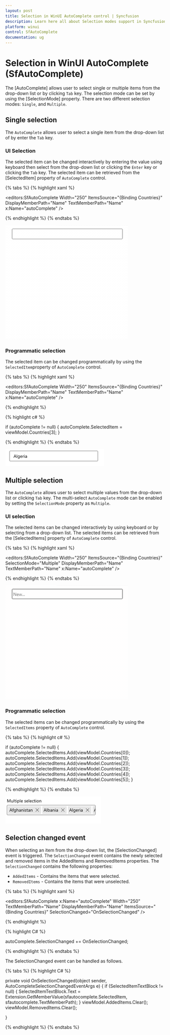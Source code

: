 ```yaml
---
layout: post
title: Selection in WinUI AutoComplete control | Syncfusion
description: Learn here all about Selection modes support in Syncfusion WinUI AutoComplete (multi-select AutoComplete) control and more.
platform: winui
control: SfAutoComplete
documentation: ug
---
```


# Selection in WinUI AutoComplete (SfAutoComplete)

The [AutoComplete] allows user to select single or multiple items from the drop-down list or by clicking `Tab` key. The selection mode can be set by using the [SelectionMode] property. There are two different selection modes: `Single`, and `Multiple`.

## Single selection

The `AutoComplete` allows user to select a single item from the drop-down list of by enter the `Tab` key.

### UI Selection 

The selected item can be changed interactively by entering the value using keyboard then select from the drop-down list or clicking the `Enter` key or clicking the `Tab` key. The selected item can be retrieved from the [SelectedItem] property of `AutoComplete` control.

{% tabs %}
{% highlight xaml %}

<editors:SfAutoComplete
    Width="250"
    ItemsSource="{Binding Countries}"
    DisplayMemberPath="Name"
    TextMemberPath="Name"
    x:Name="autoComplete" />

{% endhighlight %}
{% endtabs %}

![Single selection in WinUI AutoComplete](Selection_images/winui-AutoComplete-single-selection.gif)

### Programmatic selection 

The selected item can be changed programmatically by using the `SelectedItem`property of `AutoComplete` control. 

{% tabs %}
{% highlight xaml %}

<editors:SfAutoComplete
    Width="250"
    ItemsSource="{Binding Countries}"
    DisplayMemberPath="Name"
    TextMemberPath="Name"
    x:Name="autoComplete" />

{% endhighlight %}

{% highlight c# %}

if (autoComplete != null)
            {
                autoComplete.SelectedItem = viewModel.Countries[3];
            }

{% endhighlight %}
{% endtabs %}

![Single selection in WinUI AutoComplete programmatically](Selection_images/winui-autocomplete-selecteditem.png)

## Multiple selection

The `AutoComplete` allows user to select multiple values from the drop-down list or clicking `Tab` key. The multi-select `AutoComplete` mode can be enabled by setting the `SelectionMode` property as `Multiple`.

### UI selection 

The selected items can be changed interactively by using keyboard or by selecting from a drop-down list. The selected items can be retrieved from the [SelectedItems] property of `AutoComplete` control.

{% tabs %}
{% highlight xaml %}

<editors:SfAutoComplete
    Width="250"
    ItemsSource="{Binding Countries}"
    SelectionMode="Multiple"
    DisplayMemberPath="Name"
    TextMemberPath="Name"
    x:Name="autoComplete" />

{% endhighlight %}
{% endtabs %}

![Multiple selection in WinUI AutoComplete](Selection_images/winui-autocomplete-multiple-selection.gif)

### Programmatic selection 

The selected items can be changed programmatically by using the `SelectedItems` property of `AutoComplete` control.  

{% tabs %}
{% highlight c# %}

if (autoComplete != null)
            {
                autoComplete.SelectedItems.Add(viewModel.Countries[0]);
                autoComplete.SelectedItems.Add(viewModel.Countries[1]);
                autoComplete.SelectedItems.Add(viewModel.Countries[2]);
                autoComplete.SelectedItems.Add(viewModel.Countries[3]);
                autoComplete.SelectedItems.Add(viewModel.Countries[4]);
                autoComplete.SelectedItems.Add(viewModel.Countries[5]);
            }

{% endhighlight %}
{% endtabs %}

![Multiple selection in WinUI AutoComplete programmatically](Selection_images/winui-AutoComplete-multiple-selection-programmatically.png)

## Selection changed event

When selecting an item from the drop-down list, the [SelectionChanged] event is triggered. The `SelectionChanged` event contains the newly selected and removed items in the AddedItems and RemovedItems properties. The `SelectionChanged` contains the following properties:

 * `AddedItems` - Contains the items that were selected.
 * `RemovedItems` - Contains the items that were unselected.

{% tabs %}
{% highlight xaml %}

<editors:SfAutoComplete x:Name="autoComplete"
                    Width="250"
                    TextMemberPath="Name"
                    DisplayMemberPath="Name"
                    ItemsSource="{Binding Countries}"
                    SelectionChanged="OnSelectionChanged" />

{% endhighlight %}

{% highlight C# %}

autoComplete.SelectionChanged += OnSelectionChanged;

{% endhighlight %}
{% endtabs %}

The SelectionChanged event can be handled as follows.

{% tabs %}
{% highlight C# %}

private void OnSelectionChanged(object sender, AutoCompleteSelectionChangedEventArgs e)
{
    if (SelectedItemTextBlock != null)
            {
                SelectedItemTextBlock.Text = Extension.GetMemberValue(sfautocomplete.SelectedItem, sfautocomplete.TextMemberPath);
            }
            viewModel.AddedItems.Clear();
            viewModel.RemovedItems.Clear();

}

{% endhighlight %}
{% endtabs %}
